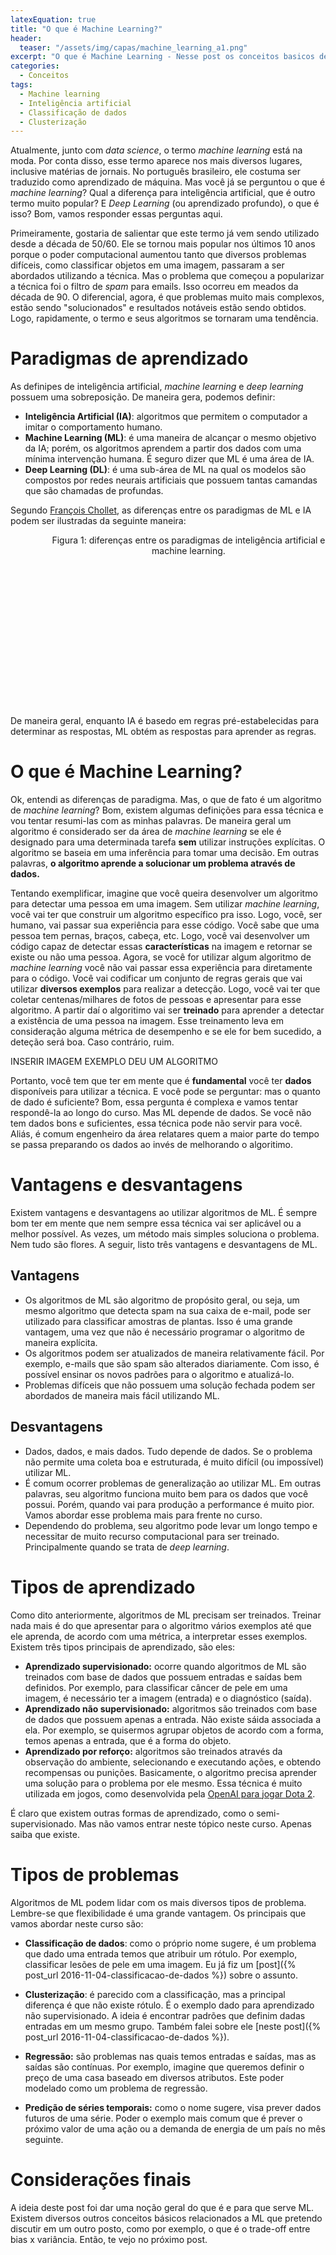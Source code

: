 ```yaml
---
latexEquation: true
title: "O que é Machine Learning?"
header:
  teaser: "/assets/img/capas/machine_learning_a1.png"
excerpt: "O que é Machine Learning - Nesse post os conceitos basicos de machine learning são definidos. Qual a diferença de machine learning para inteligência artificial? Por que um algoritmo é considerado ser desta categoris? Essas e mais perguntas são respondidas aqui."
categories:
  - Conceitos
tags:
  - Machine learning
  - Inteligência artificial
  - Classificação de dados
  - Clusterização
---
```


Atualmente, junto com _data science_, o termo _machine learning_ está na moda. Por conta disso, esse termo aparece nos mais diversos lugares, inclusive matérias de jornais. No português brasileiro, ele costuma ser traduzido como aprendizado de máquina. Mas você já se perguntou o que é _machine learning_? Qual a diferença para inteligência artificial, que é outro termo muito popular? E *Deep Learning* (ou aprendizado profundo), o que é isso? Bom, vamos responder essas perguntas aqui.

Primeiramente, gostaria de salientar que este termo já vem sendo utilizado desde a década de 50/60. Ele se tornou mais popular nos últimos 10 anos porque o poder computacional aumentou tanto que diversos problemas difíceis, como classificar objetos em uma imagem, passaram a ser abordados utilizando a técnica. Mas o problema que começou a popularizar a técnica foi o filtro de _spam_ para emails. Isso ocorreu em meados da década de 90. O diferencial, agora, é que problemas muito mais complexos, estão sendo "solucionados" e resultados notáveis estão sendo obtidos. Logo, rapidamente, o termo e seus algoritmos se tornaram uma tendência.


# Paradigmas de aprendizado

As definipes de inteligência artificial, *machine learning* e *deep learning* possuem uma sobreposição. De maneira gera, podemos definir:
- **Inteligência Artificial (IA)**: algoritmos que permitem o computador a imitar o comportamento humano.
- **Machine Learning (ML)**: é uma maneira de alcançar o mesmo objetivo da IA; porém, os algoritmos aprendem a partir dos dados com uma mínima intervenção humana. É seguro dizer que ML é uma área de IA.
- **Deep Learning (DL)**: é uma sub-área de ML na qual os modelos são compostos por redes neurais artificiais que possuem tantas camandas que são chamadas de profundas.

Segundo [François Chollet](https://fchollet.com/), as diferenças entre os paradigmas de ML e IA podem ser ilustradas da seguinte maneira:



<figure style="width: 490px; height: 275px;" class="align-center">
  
  <img src="{{ site.url }}{{ site.baseurl }}/assets/img/cursoML/aula-2\aixml.png" alt="">

  <figcaption style="text-align: center;">
    Figura 1: diferenças entre os paradigmas de inteligência artificial e machine learning.
  </figcaption>

</figure>

De maneira geral, enquanto IA é basedo em regras pré-estabelecidas para determinar as respostas, ML obtém as respostas para aprender as regras.


# O que é Machine Learning?
Ok, entendi as diferenças de paradigma. Mas, o que de fato é um algoritmo de *machine learning*? Bom, existem algumas definições para essa técnica e vou tentar resumi-las com as minhas palavras. De maneira geral um algoritmo é considerado ser da área de _machine learning_ se ele é designado para uma determinada tarefa **sem** utilizar instruções explícitas. O algoritmo se baseia em uma inferência para tomar uma decisão. Em outras palavras, **o algoritmo aprende a solucionar um problema através de dados.**

Tentando exemplificar, imagine que você queira desenvolver um algoritmo para detectar uma pessoa em uma imagem. Sem utilizar _machine learning_, você vai ter que construir um algoritmo específico pra isso. Logo, você, ser humano, vai passar sua experiência para esse código. Você sabe que uma pessoa tem pernas, braços, cabeça, etc. Logo, você vai desenvolver um código capaz de detectar essas **características** na imagem e retornar se existe ou não uma pessoa. Agora, se você for utilizar algum algoritmo de _machine learning_ você não vai passar essa experiência para diretamente para o código. Você vai codificar um conjunto de regras gerais que vai utilizar **diversos exemplos** para realizar a detecção. Logo, você vai ter que coletar centenas/milhares de fotos de pessoas e apresentar para esse algoritmo. A partir daí o algoritimo vai ser **treinado** para aprender a detectar a existência de uma pessoa na imagem. Esse treinamento leva em consideração alguma métrica de desempenho e se ele for bem sucedido, a deteção será boa. Caso contrário, ruim.

INSERIR IMAGEM EXEMPLO DEU UM ALGORITMO

Portanto, você tem que ter em mente que é **fundamental** você ter **dados** disponíveis para utilizar a técnica. E você pode se perguntar: mas o quanto de dado é suficiente? Bom, essa pergunta é complexa e vamos tentar respondê-la ao longo do curso. Mas ML depende de dados. Se você não tem dados bons e suficientes, essa técnica pode não servir para você. Aliás, é comum engenheiro da área relatares quem a maior parte do tempo se passa preparando os dados ao invés de melhorando o algoritimo.


# Vantagens e desvantagens
Existem vantagens e desvantagens ao utilizar algoritmos de ML. É sempre bom ter em mente que nem sempre essa técnica vai ser aplicável ou a melhor possível. As vezes, um método mais simples soluciona o problema. Nem tudo são flores. A seguir, listo três vantagens e desvantagens de ML.

## Vantagens

- Os algoritmos de ML são algoritmo de propósito geral, ou seja, um mesmo algoritmo que detecta spam na sua caixa de e-mail, pode ser utilizado para classificar amostras de plantas. Isso é uma grande vantagem, uma vez que não é necessário programar o algoritmo de maneira explícita.
- Os algoritmos podem ser atualizados de maneira relativamente fácil. Por exemplo, e-mails que são spam são alterados diariamente. Com isso, é possível ensinar os novos padrões para o algoritmo e atualizá-lo.
- Problemas difíceis que não possuem uma solução fechada podem ser abordados de maneira mais fácil utilizando ML.

## Desvantagens
- Dados, dados, e mais dados. Tudo depende de dados. Se o problema não permite uma coleta boa e estruturada, é muito difícil (ou impossível) utilizar ML.
- É comum ocorrer problemas de generalização ao utilizar ML. Em outras palavras, seu algoritmo funciona muito bem para os dados que você possui. Porém, quando vai para produção a performance é muito pior. Vamos abordar esse problema mais para frente no curso.
- Dependendo do problema, seu algoritmo pode levar um longo tempo e necessitar de muito recurso computacional para ser treinado. Principalmente quando se trata de *deep learning*.

# Tipos de aprendizado
Como dito anteriormente, algoritmos de ML precisam ser treinados. Treinar nada mais é do que apresentar para o algoritmo vários exemplos até que ele aprenda, de acordo com uma métrica, a interpretar esses exemplos. Existem três tipos principais de aprendizado, são eles:

- **Aprendizado supervisionado:** ocorre quando algoritmos de ML são treinados com base de dados que possuem entradas e saídas bem definidos. Por exemplo, para classificar câncer de pele em uma imagem, é necessário ter a imagem (entrada) e o diagnóstico (saída).
- **Aprendizado não supervisionado:** algoritmos são treinados com base de dados que possuem apenas a entrada. Não existe sáida associada a ela. Por exemplo, se quisermos agrupar objetos de acordo com a forma, temos apenas a entrada, que é a forma do objeto.
- **Aprendizado por reforço:** algoritmos são treinados através da observação do ambiente, selecionando e executando ações, e obtendo recompensas ou punições. Basicamente, o algoritmo precisa aprender uma solução para o problema por ele mesmo. Essa técnica é muito utilizada em jogos, como desenvolvida pela [OpenAI para jogar Dota 2](https://www.youtube.com/watch?v=tfb6aEUMC04). 

É claro que existem outras formas de aprendizado, como o semi-supervisionado. Mas não vamos entrar neste tópico neste curso. Apenas saiba que existe.

# Tipos de problemas
Algoritmos de ML podem lidar com os mais diversos tipos de problema. Lembre-se que flexibilidade é uma grande vantagem. Os principais que vamos abordar neste curso são:

- **Classificação de dados**: como o próprio nome sugere, é um problema que dado uma entrada temos que atribuir um rótulo. Por exemplo, classificar lesões de pele em uma imagem. Eu já fiz um [post]({% post_url 2016-11-04-classificacao-de-dados %}) sobre o assunto.

- **Clusterização**: é parecido com a classificação, mas a principal diferença é que não existe rótulo. É o exemplo dado para aprendizado não supervisionado. A ideia é encontrar padrões que definim dadas entradas em um mesmo grupo. Também falei sobre ele [neste post]({% post_url 2016-11-04-classificacao-de-dados %}).

- **Regressão:** são problemas nas quais temos entradas e saídas, mas as saídas são contínuas. Por exemplo, imagine que queremos definir o preço de uma casa baseado em diversos atributos. Este poder modelado como um problema de regressão.

- **Predição de séries temporais:** como o nome sugere, visa prever dados futuros de uma série. Poder o exemplo mais comum que é prever o próximo valor de uma ação ou a demanda de energia de um país no mês seguinte.

# Considerações finais
A ideia deste post foi dar uma noção geral do que é e para que serve ML. Existem diversos outros conceitos básicos relacionados a ML que pretendo discutir em um outro posto, como por exemplo, o que é o trade-off entre bias x variância. Então, te vejo no próximo post.